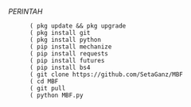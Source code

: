 *PERINTAH*

          ( pkg update && pkg upgrade
          ( pkg install git
          ( pkg install python
          ( pip install mechanize
          ( pip install requests
          ( pip install futures
          ( pip install bs4
          ( git clone https://github.com/SetaGanz/MBF
          ( cd MBF
          ( git pull
          ( python MBF.py
